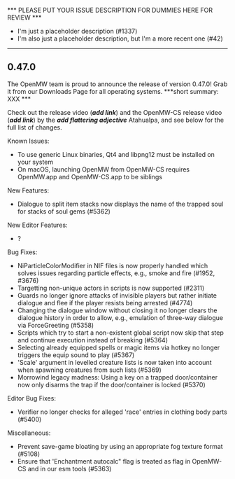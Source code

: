 *** PLEASE PUT YOUR ISSUE DESCRIPTION FOR DUMMIES HERE FOR REVIEW ***

- I'm just a placeholder description (#1337)
- I'm also just a placeholder description, but I'm a more recent one (#42)

***

0.47.0
------

The OpenMW team is proud to announce the release of version 0.47.0! Grab it from our Downloads Page for all operating systems. ***short summary: XXX ***

Check out the release video (***add link***) and the OpenMW-CS release video (***add link***) by the ***add flattering adjective*** Atahualpa, and see below for the full list of changes.

Known Issues:
- To use generic Linux binaries, Qt4 and libpng12 must be installed on your system
- On macOS, launching OpenMW from OpenMW-CS requires OpenMW.app and OpenMW-CS.app to be siblings

New Features:
- Dialogue to split item stacks now displays the name of the trapped soul for stacks of soul gems (#5362)

New Editor Features:
- ?

Bug Fixes:
- NiParticleColorModifier in NIF files is now properly handled which solves issues regarding particle effects, e.g., smoke and fire (#1952, #3676)
- Targetting non-unique actors in scripts is now supported (#2311)
- Guards no longer ignore attacks of invisible players but rather initiate dialogue and flee if the player resists being arrested (#4774)
- Changing the dialogue window without closing it no longer clears the dialogue history in order to allow, e.g., emulation of three-way dialogue via ForceGreeting (#5358)
- Scripts which try to start a non-existent global script now skip that step and continue execution instead of breaking (#5364)
- Selecting already equipped spells or magic items via hotkey no longer triggers the equip sound to play (#5367)
- 'Scale' argument in levelled creature lists is now taken into account when spawning creatures from such lists (#5369)
- Morrowind legacy madness: Using a key on a trapped door/container now only disarms the trap if the door/container is locked (#5370)

Editor Bug Fixes:
- Verifier no longer checks for alleged 'race' entries in clothing body parts (#5400)

Miscellaneous:
- Prevent save-game bloating by using an appropriate fog texture format (#5108)
- Ensure that 'Enchantment autocalc" flag is treated as flag in OpenMW-CS and in our esm tools (#5363)